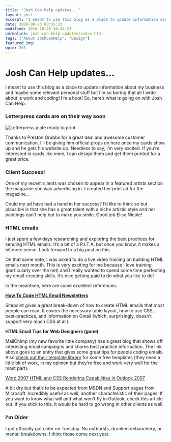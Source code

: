 ```yaml
---
title: "Josh Can Help updates..."
layout: post
excerpt: "I meant to use this blog as a place to update information about my business and maybe some relevant personal stuff but I’m so boring that all I write about is work and coding!"
date: 2008-08-23 00:55:33
modified: 2016-10-20 16:44:21
permalink: josh-can-help-updates/index.html
tags: ["About JoshCanHelp", "Design"]
featured_img:
wpid: 203
---
```


# Josh Can Help updates...

I meant to use this blog as a place to update information about my business and maybe some relevant personal stuff but I’m so boring that all I write about is work and coding! I’m a hoot! So, here’s what is going on with Josh Can Help.

### Letterpress cards are on their way soon

![](/_images/2008/08/joshplate_sm.jpg "Letterpress plate ready to print")

Thanks to Preston Grubbs for a great deal and awesome customer communication. I’ll be giving him official props on here once my cards show up and he gets his website up. Needless to say, I’m very excited. If you’re interested in cards like mine, I can design them and get them printed for a great price.

### Client Success!

One of my recent clients was chosen to appear in a featured artists section the magazine she was advertising in. I created her print ad for the magazine…

Could my ad have had a hand in her success? I’d like to think so but plausible is that she has a great talent with a niche artistic style and her paintings can’t help but to make you smile. Good job Elise Nicole!

### HTML emails

I just spent a few days researching and exploring the best practices for sending HTML emails. It’s a bit of a P.I.T.A. but once you know, it makes a bit more sense. Look forward to a big post on this.

On that same note, I was asked to do a live video training on building HTML emails next month. This is very exciting for me because I love training (particularly over the net) and I really wanted to spend some time perfecting my email-creating skills. It’s nice getting paid to do what you like to do!

In the meantime, here are some excellent references:

**[How To Code HTML Email Newsletters](http://www.reachcustomersonline.com/2009/01/23/09.27.00/)**

Sitepoint gives a great break-down of how to create HTML emails that most people can read. It covers the necessary table layout, how to use CSS, best-practices, and information on Gmail (which, surprisingly, doesn’t support very much CSS at all).

**HTML Email Tips for Web Designers (gone)**

MailChimp (my new favorite little company) has a great blog that shows off interesting email campaigns and shares best practice information. The link above goes to an entry that gives some great tips for people coding emails. Also [check out their template library](https://mailchimp.com/email-marketing) for some free templates (they need a little bit of work, in my opinion but they’re free and work very well for the most part).

[Word 2007 HTML and CSS Rendering Capabilities in Outlook 2007](http://msdn.microsoft.com/en-us/library/aa338201.aspx)

A bit dry but that’s to be expected from MSDN and Support pages from Microsoft. Incredibly useful as well, another characteristic of their pages. If you want to know what will and what won’t fly in Outlook, check this article out. If you stick to this, it would be hard to go wrong in other clients as well.

### I’m Older

I got officially got older on Tuesday. No outbursts, drunken debauchery, or mental breakdowns. I think those come next year.
